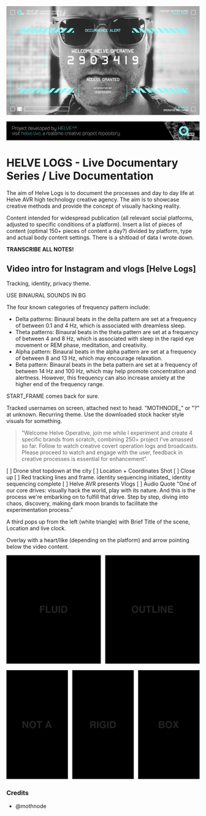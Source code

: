 ![Project Banner](/mixer-offline.png)

[![BANNERTAG](/assets/readme_visuals/helve-banner.png)](http://helve.live)

<a name="intro"></a> 
# HELVE LOGS - Live Documentary Series / Live Documentation
The aim of Helve Logs is to document the processes and day to day life at Helve AVR high technology creative agency. The aim is to showcase creative methods and provide the concept of visually hacking reality. 

Content intended for widespread publication (all relevant social platforms, adjusted to specific conditions of a platform). Insert a list of pieces of content (optimal 150+ pieces of content a day?) divided by platform, type and actual body content settings. There is a shitload of data I wrote down.

**TRANSCRIBE ALL NOTES!**

## Video intro for Instagram and vlogs [Helve Logs]

Tracking, identity, privacy theme.

USE BINAURAL SOUNDS IN BG

The four known categories of frequency pattern include:

- Delta patterns: Binaural beats in the delta pattern are set at a frequency of between 0.1 and 4 Hz, which is associated with dreamless sleep.
- Theta patterns: Binaural beats in the theta pattern are set at a frequency of between 4 and 8 Hz, which is associated with sleep in the rapid eye movement or REM phase, meditation, and creativity.
- Alpha pattern: Binaural beats in the alpha pattern are set at a frequency of between 8 and 13 Hz, which may encourage relaxation.
- Beta pattern: Binaural beats in the beta pattern are set at a frequency of between 14 Hz and 100 Hz, which may help promote concentration and alertness. However, this frequency can also increase anxiety at the higher end of the frequency range.

START_FRAME comes back for sure.

Tracked usernames on screen, attached next to head. "MOTHNODE_" or "?" at unknown. Recurring theme.
Use the downloaded stock hacker style visuals for something.

> "Welcome Helve Operative, join me while I experiment and create 4 specific brands from scratch, combining 250+ project I've amassed so far. Follow to watch creative covert operation logs and broadcasts. Please proceed to watch and engage with the user, feedback in creative processes is essential for enhancement".

[ ] Drone shot topdown at the city
[ ] Location + Coordinates Shot
[ ] Close up
[ ] Red tracking lines and frame.
identity sequencing initiated_
identity sequencing complete
[ ] Helve AVR presents Vlogs
[ ] Audio Quote "One of our core drives: visually hack the world, play with its nature. And this is the process we're embarking on to fulfill that drive. Step by step, diving into chaos, discovery, making dark moon brands to facilitate the experimentation process."

A third pops up from the left (white triangle) with Brief Title of the scene, Location and live clock.

Overlay with a heart/like (depending on the platform) and arrow pointing below the video content.



![GALLERY DUAL](/assets/readme_visuals/vaco-dual-gallery.png)

![GALLERY TRIPLE](/assets/readme_visuals/vaco-triple-gallery.png)

<a name="credits"></a>
### Credits
+ @mothnode
